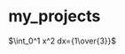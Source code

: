 <script type="text/javascript" src="http://cdn.mathjax.org/mathjax/latest/MathJax.js?config=AM_HTMLorMML-full"></script>
# my_projects
$\int_0^1 x^2 dx={1\over{3}}$

